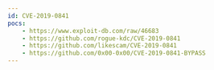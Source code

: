 ```yaml
---
id: CVE-2019-0841
pocs: 
    - https://www.exploit-db.com/raw/46683
    - https://github.com/rogue-kdc/CVE-2019-0841
    - https://github.com/likescam/CVE-2019-0841
    - https://github.com/0x00-0x00/CVE-2019-0841-BYPASS
---
```

